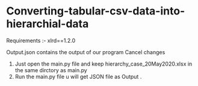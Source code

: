 # Converting-tabular-csv-data-into-hierarchial-data

Requirements :- xlrd==1.2.0  

Output.json contains the output of our program  Cancel changes


1. Just open the main.py file and keep hierarchy_case_20May2020.xlsx  in the same dirctory as main.py 
2. Run the  main.py file u will get JSON file as Output .

